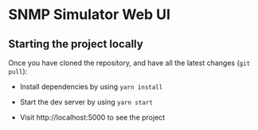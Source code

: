 # SNMP Simulator Web UI

## Starting the project locally

Once you have cloned the repository, and have all the latest changes (`git pull`):

- Install dependencies by using `yarn install`

- Start the dev server by using `yarn start`

- Visit http://localhost:5000 to see the project
